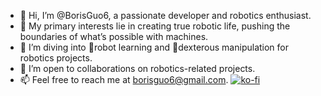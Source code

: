 - 👋 Hi, I’m @BorisGuo6, a passionate developer and robotics enthusiast.
- 👀 My primary interests lie in creating true robotic life, pushing the boundaries of what’s possible with machines.
- 🌱 I’m diving into 🤖robot learning and 🦾dexterous manipulation for robotics projects.
- 💞️ I’m open to collaborations on robotics-related projects.
- 📫 Feel free to reach me at borisguo6@gmail.com.
[![ko-fi](https://ko-fi.com/img/githubbutton_sm.svg)](https://ko-fi.com/R6R31683LG)
<!---
BorisGuo6/BorisGuo6 is a ✨ special ✨ repository because its `README.md` (this file) appears on your GitHub profile.
You can click the Preview link to take a look at your changes.
--->
